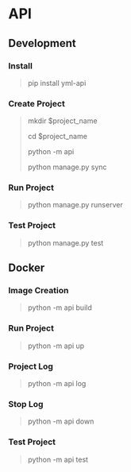 # API

## Development

### Install

> pip install yml-api

### Create Project

> mkdir $project_name
> 
> cd $project_name
> 
> python -m api
> 
> python manage.py sync

### Run Project

> python manage.py runserver

### Test Project

> python manage.py test

## Docker

### Image Creation

> python -m api build

### Run Project

> python -m api up

### Project Log

> python -m api log

### Stop Log

> python -m api down

### Test Project

> python -m api test